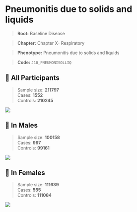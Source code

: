 # Pneumonitis due to solids and liquids

> **Root:** Baseline Disease  

> **Chapter:** Chapter X- Respiratory  

> **Phenotype:** Pneumonitis due to solids and liquids  

> **Code:** `J10_PNEUMONISOLLIQ`

## 🧪 All Participants  
> Sample size: **211797**  
> Cases: **1552**  
> Controls: **210245**
<img src="/Disease/Figures/ALL/Incidence/J10_PNEUMONISOLLIQ.png"/>
<CsvTable src="/public/Disease/Data/ALL/Incidence/COX_J10_PNEUMONISOLLIQ.csv" label="🔍 View full results" />

## 👨 In Males  
> Sample size: **100158**  
> Cases: **997**  
> Controls: **99161**
<img src="/Disease/Figures/Male/Incidence/J10_PNEUMONISOLLIQ.png"/>
<CsvTable src="/public/Disease/Data/Male/Incidence/COX_J10_PNEUMONISOLLIQ.csv" label="🔍 View full results" />

## 👩 In Females  
> Sample size: **111639**  
> Cases: **555**  
> Controls: **111084**
<img src="/Disease/Figures/Female/Incidence/J10_PNEUMONISOLLIQ.png"/>
<CsvTable src="/public/Disease/Data/Female/Incidence/COX_J10_PNEUMONISOLLIQ.csv" label="🔍 View full results" />
